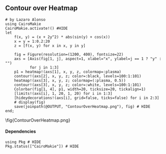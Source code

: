 <!--This file was generated, do not modify it.-->
## Contour over Heatmap

````julia:ex1
# by Lazaro Alonso
using CairoMakie
CairoMakie.activate!() #HIDE
let
    f(x, y) = (x + 2y^2) * abs(sin(y) + cos(x))
    x = y = 1:0.2:20
    z = [f(x, y) for x in x, y in y]

    fig = Figure(resolution=(1200, 400), fontsize=22)
    axs = [Axis(fig[1, j], aspect=1, xlabel="x", ylabel=j == 1 ? "y" : "")
           for j in 1:3]
    p1 = heatmap!(axs[1], x, y, z, colormap=:plasma)
    contour!(axs[2], x, y, z; color=:black, levels=100:1:101)
    heatmap!(axs[3], x, y, z; colormap=(:plasma, 0.5))
    contour!(axs[3], x, y, z; color=:white, levels=100:1:101)
    Colorbar(fig[1, 4], p1, width=20, ticksize=20, tickalign=1)
    [limits!(axs[i], 1, 20, 1, 20) for i in 1:3]
    [hideydecorations!(axs[i], grid=false, ticks=false) for i in 2:3]
    # display(fig)
    save(joinpath(@OUTPUT, "ContourOverHeatmap.png"), fig) # HIDE
end;
````

\fig{ContourOverHeatmap.png}

#### Dependencies

````julia:ex2
using Pkg # HIDE
Pkg.status(["CairoMakie"]) # HIDE
````

